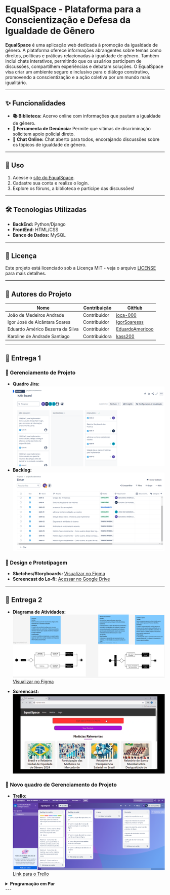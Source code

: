 # EqualSpace - Plataforma para a Conscientização e Defesa da Igualdade de Gênero

**EqualSpace** é uma aplicação web dedicada à promoção da igualdade de gênero. A plataforma oferece informações abrangentes sobre temas como direitos, políticas e práticas relacionadas à igualdade de gênero. Também inclui chats interativos, permitindo que os usuários participem de discussões, compartilhem experiências e debatam soluções. O EqualSpace visa criar um ambiente seguro e inclusivo para o diálogo construtivo, promovendo a conscientização e a ação coletiva por um mundo mais igualitário.

---

## ✨ Funcionalidades

- **📚 Biblioteca:** Acervo online com informações que pautam a igualdade de gênero.
- **🚨 Ferramenta de Denúncia:** Permite que vítimas de discriminação solicitem apoio policial direto.
- **💬 Chat Online:** Chat aberto para todos, encorajando discussões sobre os tópicos de igualdade de gênero.

---

## 🚀 Uso

1. Acesse o [site do EqualSpace](#).
2. Cadastre sua conta e realize o login.
3. Explore os fóruns, a biblioteca e participe das discussões!

---

## 🛠️ Tecnologias Utilizadas

- **BackEnd:** Python/Django
- **FrontEnd:** HTML/CSS
- **Banco de Dados:** MySQL

---

## 📜 Licença

Este projeto está licenciado sob a Licença MIT - veja o arquivo [LICENSE](LICENSE) para mais detalhes.

---

## 👥 Autores do Projeto

| Nome                           | Contribuição   | GitHub                                         |
|--------------------------------|----------------|------------------------------------------------|
| João de Medeiros Andrade       | Contribuidor   | [joca-000](https://github.com/joca-000)        |
| Igor José de Alcântara Soares  | Contribuidor   | [IgorSoaresss](https://github.com/IgorSoaresss)|
| Eduardo Américo Bezerra da Silva | Contribuidor | [EduardoAmericoo](https://github.com/EduardoAmericoo) |
| Karoline de Andrade Santiago   | Contribuidora  | [kass200](https://github.com/kass200)          |

---

## 📂 Entrega 1

### 🔄 Gerenciamento de Projeto

- **Quadro Jira:**\
  ![KanBoard](imagens/Kan%20Board%20Jira.png)
- **Backlog:**\
  ![Backlog](imagens/Backlog%20Jira.png)

### 🎨 Design e Prototipagem

- **Sketches/Storyboards:** [Visualizar no Figma](https://www.figma.com/design/ZO84OXh7OwcOCs1hULaQJt/Untitled?node-id=0-1&node-type=CANVAS&t=nfoZZqEfO8grmmnM-0)
- **Screencast do Lo-fi:** [Acessar no Google Drive](https://drive.google.com/drive/folders/0AAQJ6etTcvP9Uk9PVA)

---
## 📂 Entrega 2

- **Diagrama de Atividades:**\
  ![Diagrama](imagens/Diagrama_Atividades.png)\
  [Visualizar no Figma](https://www.figma.com/design/mIlrMwZlRQGVk2sKH0f8dd/Diagrama-de-atividades---Hist%C3%B3ria-3?node-id=0-1&node-type=canvas&t=z12aPCnwxuJEGVA9-0)

- **Screencast:**\
  [![Assista ao Screencast](imagens/logo_video.png)](imagens/screencast_equalspace.mp4)


### 🔄 Novo quadro de Gerenciamento do Projeto

- **Trello:**\
  ![Trello](imagens/Captura%20de%20tela%202024-10-21%20200420.png)\
  [Link para o Trello](https://trello.com/invite/b/6716a746cd4fb3d536346e89/ATTI93e179592852d1de168cf6e6a03e0842BBBAB2BD/equalspace)

<details>
  <summary><strong>Programação em Par</strong></summary>

  [Acessar Pasta](./programacao_em_par/)

</details>
---
